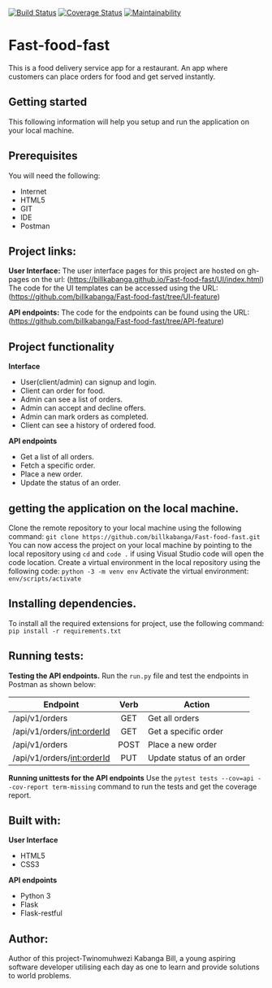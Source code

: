 [![Build Status](https://travis-ci.org/billkabanga/Fast-food-fast.svg?branch=API-feature)](https://travis-ci.org/billkabanga/Fast-food-fast)
[![Coverage Status](https://coveralls.io/repos/github/billkabanga/Fast-food-fast/badge.svg?branch=API-feature)](https://coveralls.io/github/billkabanga/Fast-food-fast?branch=API-feature)
[![Maintainability](https://api.codeclimate.com/v1/badges/177b99474b3084f12799/maintainability)](https://codeclimate.com/github/billkabanga/Fast-food-fast/maintainability)

# Fast-food-fast
This is a food delivery service app for a restaurant. An app where customers can place orders for food and get served instantly.

## Getting started
This following information will help you setup and run the application on your local machine.

## Prerequisites
You will need the following:
* Internet
* HTML5
* GIT
* IDE
* Postman

## Project links:
**User Interface:** The user interface pages for this project are hosted on gh-pages on the url: (https://billkabanga.github.io/Fast-food-fast/UI/index.html)
The code for the UI templates can be accessed using the URL: (https://github.com/billkabanga/Fast-food-fast/tree/UI-feature)

**API endpoints:** The code for the endpoints can be found using the URL: (https://github.com/billkabanga/Fast-food-fast/tree/API-feature)

## Project functionality
**Interface**
* User(client/admin) can signup and login.
* Client can order for food.
* Admin can see a list of orders.
* Admin can accept and decline offers.
* Admin can mark orders as completed.
* Client can see a history of ordered food.

**API endpoints**
* Get a list of all orders.
* Fetch a specific order.
* Place a new order.
* Update the status of an order.

## getting the application on the local machine.
Clone the remote repository to your local machine using the following command: `git clone https://github.com/billkabanga/Fast-food-fast.git`
You can now access the project on your local machine by pointing to the local repository using `cd` and `code .` if using Visual Studio code will open the code location.
Create a virtual environment in the local repository using the following code: `python -3 -m venv env`
Activate the virtual environment: `env/scripts/activate`

## Installing dependencies.
To install all the required extensions for project, use the following command: `pip install -r requirements.txt`

## Running tests:
**Testing the API endpoints.**
Run the `run.py` file and test the endpoints in Postman as shown below:

|     Endpoint                        | Verb          | Action                     |      
| ----------------------------------- |:-------------:|  ------------------------- |
| /api/v1/orders                      | GET           | Get all orders          | 
| /api/v1/orders/<int:orderId>        | GET           | Get a specific order          | 
| /api/v1/orders                   | POST          | Place a new order             |
| /api/v1/orders/<int:orderId>| PUT          | Update status of an order |

**Running unittests for the API endpoints**
Use the `pytest tests --cov=api --cov-report term-missing` command to run the tests and get the coverage report.

## Built with:
**User Interface**
* HTML5
* CSS3

**API endpoints**
* Python 3
* Flask
* Flask-restful

## Author:
Author of this project-Twinomuhwezi Kabanga Bill, 
a young aspiring software developer utilising each day as one to learn and provide solutions to world problems.